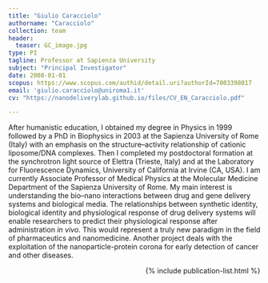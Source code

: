 ```yaml
---
title: "Giulio Caracciolo"
authorname: "Caracciolo"
collection: team
header: 
  teaser: GC_image.jpg
type: PI
tagline: Professor at Sapienza University
subject: "Principal Investigator"
date: 2008-01-01
scopus: https://www.scopus.com/authid/detail.uri?authorId=7003398017
email: 'giulio.caracciolo@uniroma1.it'
cv: "https://nanodeliverylab.github.io/files/CV_EN_Caracciolo.pdf"

---
```


<p align= "justify">

After humanistic education, I obtained my degree in Physics in 1999 followed by a PhD in Biophysics in 2003 at the Sapienza University of Rome (Italy) with an emphasis on the structure–activity relationship of cationic liposome/DNA complexes. Then I completed my postdoctoral formation at the synchrotron light source of Elettra (Trieste, Italy) and at the Laboratory for Fluorescence Dynamics, University of California at Irvine (CA, USA). I am currently Associate Professor of Medical Physics at the Molecular Medicine Department of the Sapienza University of Rome. My main interest is understanding the bio–nano interactions between drug and gene delivery systems and biological media. The relationships between synthetic identity, biological identity and physiological response of drug delivery systems will enable researchers to predict their physiological response after administration <em>in vivo</em>. This would represent a truly new paradigm in the field of pharmaceutics and nanomedicine. Another project deals with the exploitation of the nanoparticle-protein corona for early detection of cancer and other diseases.

<div style="text-align: right"> 

{% include publication-list.html %}
